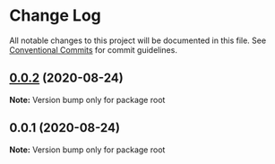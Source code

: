 # Change Log

All notable changes to this project will be documented in this file.
See [Conventional Commits](https://conventionalcommits.org) for commit guidelines.

## [0.0.2](/compare/v0.0.1...v0.0.2) (2020-08-24)

**Note:** Version bump only for package root





## 0.0.1 (2020-08-24)

**Note:** Version bump only for package root

